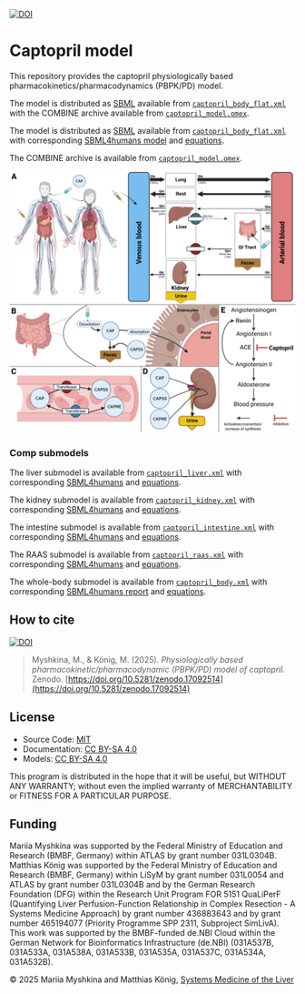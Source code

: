 [![DOI](https://zenodo.org/badge/DOI/10.5281/zenodo.17092514.svg)](https://doi.org/10.5281/zenodo.17092514)

# Captopril model
This repository provides the captopril physiologically based pharmacokinetics/pharmacodynamics (PBPK/PD) model.

The model is distributed as [SBML](http://sbml.org) available from [`captopril_body_flat.xml`](./models/captopril_body_flat.xml) with the COMBINE archive available from [`captopril_model.omex`](./captopril_model.omex).

The model is distributed as [SBML](http://sbml.org) available from [`captopril_body_flat.xml`](./models/captopril_body_flat.xml) with 
corresponding [SBML4humans model](https://sbml4humans.de/model_url?url=https://raw.githubusercontent.com/matthiaskoenig/captopril-model/main/models/captopril_body_flat.xml) and [equations](./models/captopril_body_flat.md).

The COMBINE archive is available from [`captopril_model.omex`](./captopril_model.omex).

![model overview](./figures/captopril_model.png)

### Comp submodels
The liver submodel is available from [`captopril_liver.xml`](./models/captopril_liver.xml) with corresponding [SBML4humans](https://sbml4humans.de/model_url?url=https://raw.githubusercontent.com/matthiaskoenig/captopril-model/main/models/captopril_liver.xml) and [equations](./models/captopril_liver.md).

The kidney submodel is available from [`captopril_kidney.xml`](./models/captopril_kidney.xml) with corresponding [SBML4humans](https://sbml4humans.de/model_url?url=https://raw.githubusercontent.com/matthiaskoenig/captopril-model/main/models/captopril_kidney.xml) and [equations](./models/captopril_kidney.md).

The intestine submodel is available from [`captopril_intestine.xml`](./models/captopril_intestine.xml) with corresponding [SBML4humans](https://sbml4humans.de/model_url?url=https://raw.githubusercontent.com/matthiaskoenig/captopril-model/main/models/captopril_intestine.xml) and [equations](./models/captopril_intestine.md).

The RAAS submodel is available from [`captopril_raas.xml`](./models/captopril_raas.xml) with corresponding [SBML4humans](https://sbml4humans.de/model_url?url=https://raw.githubusercontent.com/matthiaskoenig/captopril-model/main/models/captopril_raas.xml) and [equations](./models/captopril_raas.md).

The whole-body submodel is available from [`captopril_body.xml`](./models/captopril_body.xml) with corresponding [SBML4humans report](https://sbml4humans.de/model_url?url=https://raw.githubusercontent.com/matthiaskoenig/captopril-model/main/models/captopril_body.xml) and [equations](./models/captopril_body.md).

## How to cite
[![DOI](https://zenodo.org/badge/DOI/10.5281/zenodo.17092514.svg)](https://doi.org/10.5281/zenodo.17092514)

> Myshkina, M., & König, M. (2025).
> *Physiologically based pharmacokinetic/pharmacodynamic (PBPK/PD) model of captopril.*   
> Zenodo. [https://doi.org/10.5281/zenodo.17092514](https://doi.org/10.5281/zenodo.17092514)

## License

* Source Code: [MIT](https://opensource.org/license/MIT)
* Documentation: [CC BY-SA 4.0](https://creativecommons.org/licenses/by-sa/4.0/)
* Models: [CC BY-SA 4.0](https://creativecommons.org/licenses/by-sa/4.0/)

This program is distributed in the hope that it will be useful, but WITHOUT ANY
WARRANTY; without even the implied warranty of MERCHANTABILITY or FITNESS FOR A
PARTICULAR PURPOSE.

## Funding
Mariia Myshkina was supported by the Federal Ministry of Education and Research (BMBF, Germany) within ATLAS by grant number 031L0304B. Matthias König was supported by the Federal Ministry of Education and Research (BMBF, Germany) within LiSyM by grant number 031L0054 and ATLAS by grant number 031L0304B and by the German Research Foundation (DFG) within the Research Unit Program FOR 5151 QuaLiPerF (Quantifying Liver Perfusion-Function Relationship in Complex Resection - A Systems Medicine Approach) by grant number 436883643 and by grant number 465194077 (Priority Programme SPP 2311, Subproject SimLivA). This work was supported by the BMBF-funded de.NBI Cloud within the German Network for Bioinformatics Infrastructure (de.NBI) (031A537B, 031A533A, 031A538A, 031A533B, 031A535A, 031A537C, 031A534A, 031A532B). 


© 2025 Mariia Myshkina and Matthias König, [Systems Medicine of the Liver](https://livermetabolism.com)